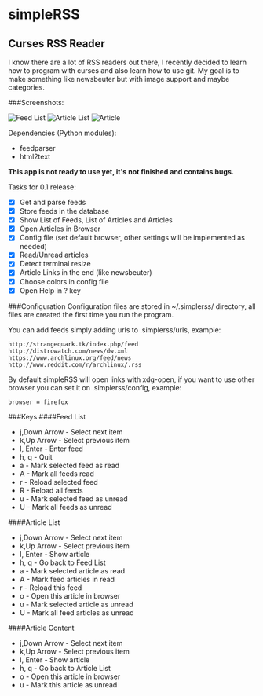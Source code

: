 # simpleRSS
## Curses RSS Reader

I know there are a lot of RSS readers out there, I recently decided to learn how to program with curses and also learn how to use git.
My goal is to make something like newsbeuter but with image support and maybe categories.

###Screenshots:

![Feed List](http://i.imgur.com/tAOYBzJ.png)
![Article List](http://i.imgur.com/nYcQldL.png)
![Article](http://i.imgur.com/S9ivkCW.png)

Dependencies (Python modules):
  * feedparser
  * html2text


**This app is not ready to use yet, it's not finished and contains bugs.**

Tasks for 0.1 release:
- [x] Get and parse feeds
- [x] Store feeds in the database
- [x] Show List of Feeds, List of Articles and Articles
- [x] Open Articles in Browser
- [x] Config file (set default browser, other settings will be implemented as needed)
- [x] Read/Unread articles
- [x] Detect terminal resize
- [x] Article Links in the end (like newsbeuter)
- [x] Choose colors in config file
- [x] Open Help in ? key

###Configuration
Configuration files are stored in ~/.simplerss/ directory, all files are created the first time you run the program.

You can add feeds simply adding urls to .simplerss/urls, example:
```
http://strangequark.tk/index.php/feed
http://distrowatch.com/news/dw.xml
https://www.archlinux.org/feed/news
http://www.reddit.com/r/archlinux/.rss
```
By default simpleRSS will open links with xdg-open, if you want to use other browser you can set it on .simplerss/config, example:
```
browser = firefox
```

###Keys
####Feed List
* j,Down Arrow - Select next item
* k,Up Arrow	 - Select previous item
* l, Enter	 - Enter feed
* h, q		 - Quit
* a			 - Mark selected feed as read
* A			 - Mark all feeds read
* r			 - Reload selected feed
* R			 - Reload all feeds
* u			 - Mark selected feed as unread
* U			 - Mark all feeds as unread

####Article List
* j,Down Arrow - Select next item
* k,Up Arrow	 - Select previous item
* l, Enter	 - Show article
* h, q		 - Go back to Feed List
* a			 - Mark selected article as read
* A			 - Mark feed articles in read
* r			 - Reload this feed
* o			 - Open this article in browser
* u			 - Mark selected article as unread
* U			 - Mark all feed articles as unread

####Article Content
* j,Down Arrow - Select next item
* k,Up Arrow	 - Select previous item
* l, Enter	 - Show article
* h, q		 - Go back to Article List
* o			 - Open this article in browser
* u			 - Mark this article as unread
